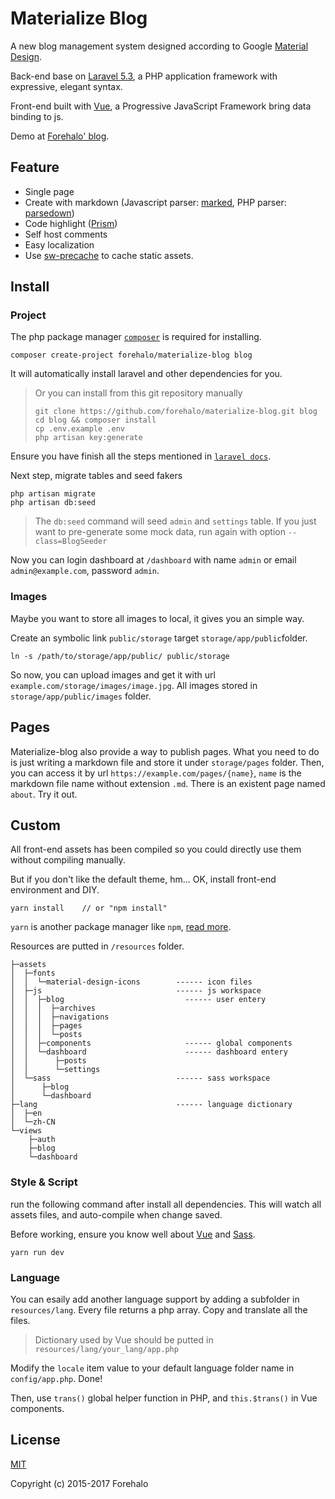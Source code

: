 # Materialize Blog

A new blog management system designed according to Google [Material Design](https://www.google.com/design/spec/material-design/introduction.html).

Back-end base on [Laravel 5.3](https://laravel.com), a PHP application framework with expressive, elegant syntax.

Front-end built with [Vue](https://vuejs.org), a Progressive JavaScript Framework bring data binding to js.

Demo at [Forehalo' blog](https://forehalo.me).

## Feature

* Single page
* Create with markdown (Javascript parser: [marked](https://github.com/chjj/marked), PHP parser: [parsedown](https://github.com/erusev/parsedown))
* Code highlight ([Prism](http://prismjs.com))
* Self host comments
* Easy localization
* Use [sw-precache](https://github.com/GoogleChrome/sw-precache) to cache static assets.

## Install

### Project

The php package manager [`composer`](https://getcomposer.org/) is required for installing.

```
composer create-project forehalo/materialize-blog blog
```

It will automatically install laravel and other dependencies for you. 

> Or you can install from this git repository manually
> ```
> git clone https://github.com/forehalo/materialize-blog.git blog
> cd blog && composer install
> cp .env.example .env
> php artisan key:generate
> ```

Ensure you have finish all the steps mentioned in [`laravel docs`](https://laravel.com/docs/5.3/installation).

Next step, migrate tables and seed fakers

```
php artisan migrate
php artisan db:seed
```

> The `db:seed` command will seed `admin` and `settings` table. If you just want to pre-generate some mock data, run again with option `--class=BlogSeeder`

Now you can login dashboard at `/dashboard` with name `admin` or email `admin@example.com`, password `admin`.

### Images

Maybe you want to store all images to local, it gives you an simple way.

Create an symbolic link `public/storage` target `storage/app/public`folder.

```
ln -s /path/to/storage/app/public/ public/storage
```

So now, you can upload images and get it with url `example.com/storage/images/image.jpg`. All images stored in `storage/app/public/images` folder.

## Pages

Materialize-blog also provide a way to publish pages. What you need to do is just writing a markdown file and store it under `storage/pages` folder. Then, you can access it by url `https://example.com/pages/{name}`, `name` is the markdown file name without extension `.md`. There is an existent page named `about`. Try it out.

## Custom

All front-end assets has been compiled so you could directly use them without compiling manually.

But if you don't like the default theme, hm... OK, install front-end environment and DIY.

```
yarn install    // or "npm install"
```

`yarn` is another package manager like `npm`, [read more](https://yarnpkg.com/en/docs/). 

Resources are putted in `/resources` folder.
```
├─assets
│  ├─fonts
│  │  └─material-design-icons        ------ icon files
│  ├─js                              ------ js workspace
│  │  ├─blog                           ------ user entery
│  │  │  ├─archives
│  │  │  ├─navigations
│  │  │  ├─pages
│  │  │  └─posts
│  │  ├─components                     ------ global components
│  │  └─dashboard                      ------ dashboard entery
│  │      ├─posts
│  │      └─settings
│  └─sass                            ------ sass workspace
│      ├─blog
│      └─dashboard
├─lang                               ------ language dictionary
│  ├─en
│  └─zh-CN
└─views
    ├─auth
    ├─blog
    └─dashboard
```

### Style & Script

run the following command after install all dependencies. This will watch all assets files, and auto-compile when change saved.

Before working, ensure you know well about [Vue](https://vuejs.org) and [Sass](http://sass-lang.com).

```
yarn run dev
```

### Language

You can esaily add another language support by adding a subfolder in `resources/lang`. Every file returns a php array. Copy and translate all the files.

> Dictionary used by Vue should be putted in `resources/lang/your_lang/app.php`

Modify the `locale` item value to your default language folder name in `config/app.php`. Done!

Then, use `trans()` global helper function in PHP, and `this.$trans()` in Vue components.

## License

[MIT](http://opensource.org/licenses/MIT)

Copyright (c) 2015-2017 Forehalo
